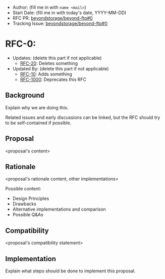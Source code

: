 - Author: (fill me in with `name <mail>`)
- Start Date: (fill me in with today's date, YYYY-MM-DD)
- RFC PR: [beyondstorage/beyond-ftp#0](https://github.com/beyondstorage/beyond-ftp/pull/0)
- Tracking Issue: [beyondstorage/beyond-ftp#0](https://github.com/beyondstorage/beyond-ftp/issues/0)

# RFC-0:

- Updates: (delete this part if not applicable)
    - [RFC-20](https://github.com/beyondstorage/beyond-ftp/blob/master/docs/rfcs/34-something): Deletes something
- Updated By: (delete this part if not applicable)
    - [RFC-10](https://github.com/beyondstorage/beyond-ftp/blob/master/docs/rfcs/10-ka-no): Adds something
    - [RFC-1000](https://github.com/beyondstorage/beyond-ftp/blob/master/docs/rfcs/1000-something): Deprecates this RFC

## Background

Explain why we are doing this.

Related issues and early discussions can be linked, but the RFC should try to be self-contained if possible.

## Proposal

<proposal's content>

## Rationale

<proposal's rationale content, other implementations>

Possible content:

- Design Principles
- Drawbacks
- Alternative implementations and comparison
- Possible Q&As

## Compatibility

<proposal's compatibility statement>

## Implementation

Explain what steps should be done to implement this proposal.